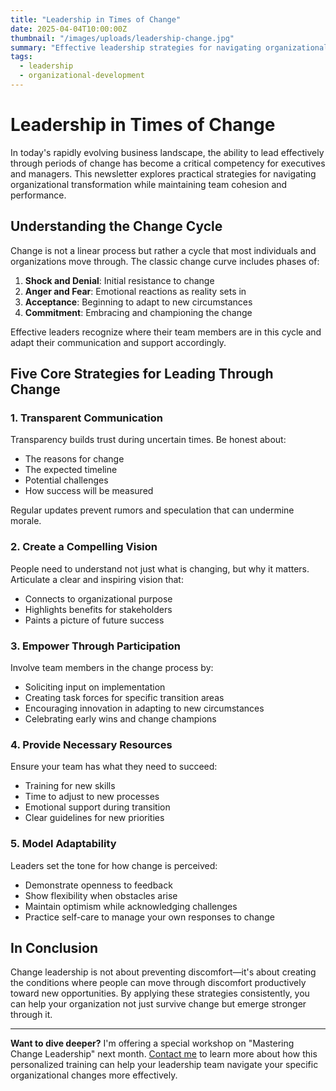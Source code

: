 ```yaml
---
title: "Leadership in Times of Change"
date: 2025-04-04T10:00:00Z
thumbnail: "/images/uploads/leadership-change.jpg"
summary: "Effective leadership strategies for navigating organizational change and transformation in today's dynamic business environment."
tags: 
  - leadership
  - organizational-development
---
```


# Leadership in Times of Change

In today's rapidly evolving business landscape, the ability to lead effectively through periods of change has become a critical competency for executives and managers. This newsletter explores practical strategies for navigating organizational transformation while maintaining team cohesion and performance.

## Understanding the Change Cycle

Change is not a linear process but rather a cycle that most individuals and organizations move through. The classic change curve includes phases of:

1. **Shock and Denial**: Initial resistance to change
2. **Anger and Fear**: Emotional reactions as reality sets in
3. **Acceptance**: Beginning to adapt to new circumstances
4. **Commitment**: Embracing and championing the change

Effective leaders recognize where their team members are in this cycle and adapt their communication and support accordingly.

## Five Core Strategies for Leading Through Change

### 1. Transparent Communication

Transparency builds trust during uncertain times. Be honest about:
- The reasons for change
- The expected timeline
- Potential challenges
- How success will be measured

Regular updates prevent rumors and speculation that can undermine morale.

### 2. Create a Compelling Vision

People need to understand not just what is changing, but why it matters. Articulate a clear and inspiring vision that:
- Connects to organizational purpose
- Highlights benefits for stakeholders
- Paints a picture of future success

### 3. Empower Through Participation

Involve team members in the change process by:
- Soliciting input on implementation
- Creating task forces for specific transition areas
- Encouraging innovation in adapting to new circumstances
- Celebrating early wins and change champions

### 4. Provide Necessary Resources

Ensure your team has what they need to succeed:
- Training for new skills
- Time to adjust to new processes
- Emotional support during transition
- Clear guidelines for new priorities

### 5. Model Adaptability

Leaders set the tone for how change is perceived:
- Demonstrate openness to feedback
- Show flexibility when obstacles arise
- Maintain optimism while acknowledging challenges
- Practice self-care to manage your own responses to change

## In Conclusion

Change leadership is not about preventing discomfort—it's about creating the conditions where people can move through discomfort productively toward new opportunities. By applying these strategies consistently, you can help your organization not just survive change but emerge stronger through it.

---

**Want to dive deeper?** I'm offering a special workshop on "Mastering Change Leadership" next month. [Contact me](/contact) to learn more about how this personalized training can help your leadership team navigate your specific organizational changes more effectively.
